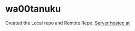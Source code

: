 # wa00tanuku
Created the Local repo and Remote Repo.
[Server hosted at](https://wa00tanuku.herokuapp.com/)